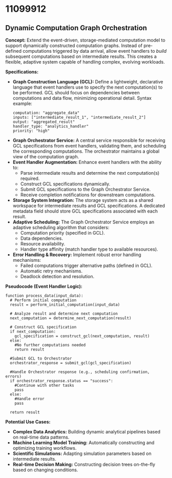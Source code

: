 # 11099912

## Dynamic Computation Graph Orchestration

**Concept:** Extend the event-driven, storage-mediated computation model to support dynamically constructed computation graphs. Instead of pre-defined computations triggered by data arrival, allow event handlers to *build* subsequent computations based on intermediate results. This creates a flexible, adaptive system capable of handling complex, evolving workloads.

**Specifications:**

*   **Graph Construction Language (GCL):** Define a lightweight, declarative language that event handlers use to specify the next computation(s) to be performed. GCL should focus on dependencies between computations and data flow, minimizing operational detail. Syntax example:
    ```gcl
    computation: "aggregate_data"
    inputs: ["intermediate_result_1", "intermediate_result_2"]
    output: "aggregated_result"
    handler_type: "analytics_handler"
    priority: "high"
    ```
*   **Graph Orchestrator Service:** A central service responsible for receiving GCL specifications from event handlers, validating them, and scheduling the corresponding computations. The orchestrator maintains a global view of the computation graph.
*   **Event Handler Augmentation:** Enhance event handlers with the ability to:
    *   Parse intermediate results and determine the next computation(s) required.
    *   Construct GCL specifications dynamically.
    *   Submit GCL specifications to the Graph Orchestrator Service.
    *   Receive completion notifications for downstream computations.
*   **Storage System Integration:** The storage system acts as a shared workspace for intermediate results and GCL specifications. A dedicated metadata field should store GCL specifications associated with each result.
*   **Adaptive Scheduling:** The Graph Orchestrator Service employs an adaptive scheduling algorithm that considers:
    *   Computation priority (specified in GCL).
    *   Data dependencies.
    *   Resource availability.
    *   Handler type affinity (match handler type to available resources).
*   **Error Handling & Recovery:** Implement robust error handling mechanisms:
    *   Failed computations trigger alternative paths (defined in GCL).
    *   Automatic retry mechanisms.
    *   Deadlock detection and resolution.

**Pseudocode (Event Handler Logic):**

```
function process_data(input_data):
  # Perform initial computation
  result = perform_initial_computation(input_data)

  # Analyze result and determine next computation
  next_computation = determine_next_computation(result)

  # Construct GCL specification
  if next_computation:
    gcl_specification = construct_gcl(next_computation, result)
  else:
    #No further computations needed
    return result

  #Submit GCL to Orchestrator
  orchestrator_response = submit_gcl(gcl_specification)

  #Handle Orchestrator response (e.g., scheduling confirmation, errors)
  if orchestrator_response.status == "success":
    #Continue with other tasks
    pass
  else:
    #Handle error
    pass

  return result
```

**Potential Use Cases:**

*   **Complex Data Analytics:** Building dynamic analytical pipelines based on real-time data patterns.
*   **Machine Learning Model Training:** Automatically constructing and optimizing training workflows.
*   **Scientific Simulations:** Adapting simulation parameters based on intermediate results.
*   **Real-time Decision Making:** Constructing decision trees on-the-fly based on changing conditions.